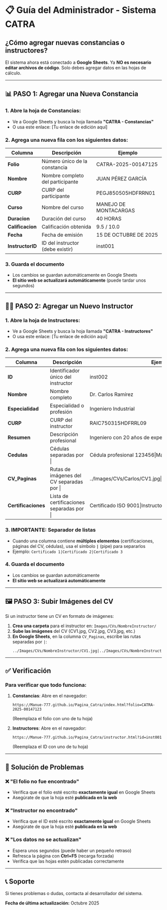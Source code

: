 # 📋 Guía del Administrador - Sistema CATRA

## ¿Cómo agregar nuevas constancias o instructores?

El sistema ahora está conectado a **Google Sheets**. Ya **NO es necesario editar archivos de código**. Solo debes agregar datos en las hojas de cálculo.

---

## 📊 PASO 1: Agregar una Nueva Constancia

### 1. Abre la hoja de Constancias:
- Ve a Google Sheets y busca la hoja llamada **"CATRA - Constancias"**
- O usa este enlace: [Tu enlace de edición aquí]

### 2. Agrega una nueva fila con los siguientes datos:

| Columna | Descripción | Ejemplo |
|---------|-------------|---------|
| **Folio** | Número único de la constancia | CATRA-2025-00147125 |
| **Nombre** | Nombre completo del participante | JUAN PÉREZ GARCÍA |
| **CURP** | CURP del participante | PEGJ850505HDFRRN01 |
| **Curso** | Nombre del curso | MANEJO DE MONTACARGAS |
| **Duracion** | Duración del curso | 40 HORAS |
| **Calificacion** | Calificación obtenida | 9.5 / 10.0 |
| **Fecha** | Fecha de emisión | 15 DE OCTUBRE DE 2025 |
| **InstructorID** | ID del instructor (debe existir) | inst001 |

### 3. Guarda el documento
- Los cambios se guardan automáticamente en Google Sheets
- **El sitio web se actualizará automáticamente** (puede tardar unos segundos)

---

## 👨‍🏫 PASO 2: Agregar un Nuevo Instructor

### 1. Abre la hoja de Instructores:
- Ve a Google Sheets y busca la hoja llamada **"CATRA - Instructores"**
- O usa este enlace: [Tu enlace de edición aquí]

### 2. Agrega una nueva fila con los siguientes datos:

| Columna | Descripción | Ejemplo |
|---------|-------------|---------|
| **ID** | Identificador único del instructor | inst002 |
| **Nombre** | Nombre completo | Dr. Carlos Ramírez |
| **Especialidad** | Especialidad o profesión | Ingeniero Industrial |
| **CURP** | CURP del instructor | RAIC750315HDFRRL09 |
| **Resumen** | Descripción profesional | Ingeniero con 20 años de experiencia... |
| **Cedulas** | Cédulas separadas por \| | Cédula profesional 123456\|Maestría en Seguridad Industrial |
| **CV_Paginas** | Rutas de imágenes del CV separadas por \| | ../Images/CVs/Carlos/CV1.jpg\|../Images/CVs/Carlos/CV2.jpg |
| **Certificaciones** | Lista de certificaciones separadas por \| | Certificado ISO 9001\|Instructor STPS\|Evaluador CONOCER |

### 3. IMPORTANTE: Separador de listas
- Cuando una columna contiene **múltiples elementos** (certificaciones, páginas del CV, cédulas), usa el símbolo **`|`** (pipe) para separarlos
- Ejemplo: `Certificado 1|Certificado 2|Certificado 3`

### 4. Guarda el documento
- Los cambios se guardan automáticamente
- **El sitio web se actualizará automáticamente**

---

## 🖼️ PASO 3: Subir Imágenes del CV

Si un instructor tiene un CV en formato de imágenes:

1. **Crea una carpeta** para el instructor en: `Images/CVs/NombreInstructor/`
2. **Sube las imágenes** del CV (CV1.jpg, CV2.jpg, CV3.jpg, etc.)
3. **En Google Sheets**, en la columna `CV_Paginas`, escribe las rutas separadas por `|`:
   ```
   ../Images/CVs/NombreInstructor/CV1.jpg|../Images/CVs/NombreInstructor/CV2.jpg|../Images/CVs/NombreInstructor/CV3.jpg
   ```

---

## ✅ Verificación

### Para verificar que todo funciona:

1. **Constancias**: Abre en el navegador:
   ```
   https://Manue-777.github.io/Pagina_Catra/index.html?folio=CATRA-2025-00147123
   ```
   (Reemplaza el folio con uno de tu hoja)

2. **Instructores**: Abre en el navegador:
   ```
   https://Manue-777.github.io/Pagina_Catra/instructor.html?id=inst001
   ```
   (Reemplaza el ID con uno de tu hoja)

---

## 🚨 Solución de Problemas

### ❌ "El folio no fue encontrado"
- Verifica que el folio esté escrito **exactamente igual** en Google Sheets
- Asegúrate de que la hoja esté **publicada en la web**

### ❌ "Instructor no encontrado"
- Verifica que el ID esté escrito **exactamente igual** en Google Sheets
- Asegúrate de que la hoja esté **publicada en la web**

### ❌ "Los datos no se actualizan"
- Espera unos segundos (puede haber un pequeño retraso)
- Refresca la página con **Ctrl+F5** (recarga forzada)
- Verifica que las hojas estén publicadas correctamente

---

## 📞 Soporte

Si tienes problemas o dudas, contacta al desarrollador del sistema.

**Fecha de última actualización:** Octubre 2025
